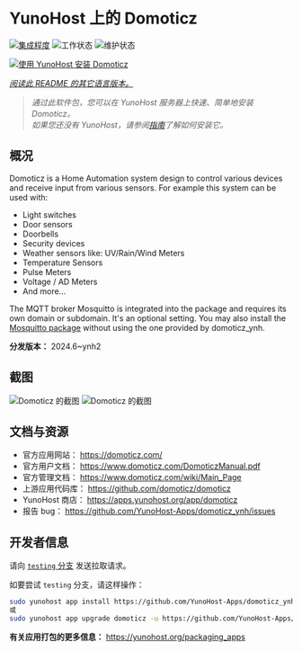 <!--
注意：此 README 由 <https://github.com/YunoHost/apps/tree/master/tools/readme_generator> 自动生成
请勿手动编辑。
-->

# YunoHost 上的 Domoticz

[![集成程度](https://apps.yunohost.org/badge/integration/domoticz)](https://ci-apps.yunohost.org/ci/apps/domoticz/)
![工作状态](https://apps.yunohost.org/badge/state/domoticz)
![维护状态](https://apps.yunohost.org/badge/maintained/domoticz)

[![使用 YunoHost 安装 Domoticz](https://install-app.yunohost.org/install-with-yunohost.svg)](https://install-app.yunohost.org/?app=domoticz)

*[阅读此 README 的其它语言版本。](./ALL_README.md)*

> *通过此软件包，您可以在 YunoHost 服务器上快速、简单地安装 Domoticz。*  
> *如果您还没有 YunoHost，请参阅[指南](https://yunohost.org/install)了解如何安装它。*

## 概况

Domoticz is a Home Automation system design to control various devices and receive input from various sensors.
For example this system can be used with: 

* Light switches
* Door sensors
* Doorbells
* Security devices
* Weather sensors like: UV/Rain/Wind Meters
* Temperature Sensors
* Pulse Meters
* Voltage / AD Meters
* And more...


The MQTT broker Mosquitto is integrated into the package and requires its own domain or subdomain. It's an optional setting.
You may also install the [Mosquitto package](https://github.com/YunoHost-Apps/mosquitto_ynh) without using the one provided by domoticz_ynh.

**分发版本：** 2024.6~ynh2

## 截图

![Domoticz 的截图](./doc/screenshots/domoticz_Switches_screen.png)
![Domoticz 的截图](./doc/screenshots/domoticz_floorplan_machineon.png)

## 文档与资源

- 官方应用网站： <https://domoticz.com/>
- 官方用户文档： <https://www.domoticz.com/DomoticzManual.pdf>
- 官方管理文档： <https://www.domoticz.com/wiki/Main_Page>
- 上游应用代码库： <https://github.com/domoticz/domoticz>
- YunoHost 商店： <https://apps.yunohost.org/app/domoticz>
- 报告 bug： <https://github.com/YunoHost-Apps/domoticz_ynh/issues>

## 开发者信息

请向 [`testing` 分支](https://github.com/YunoHost-Apps/domoticz_ynh/tree/testing) 发送拉取请求。

如要尝试 `testing` 分支，请这样操作：

```bash
sudo yunohost app install https://github.com/YunoHost-Apps/domoticz_ynh/tree/testing --debug
或
sudo yunohost app upgrade domoticz -u https://github.com/YunoHost-Apps/domoticz_ynh/tree/testing --debug
```

**有关应用打包的更多信息：** <https://yunohost.org/packaging_apps>
